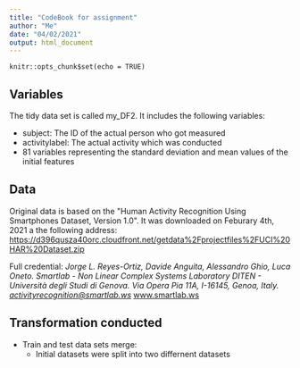 ```yaml
---
title: "CodeBook for assignment"
author: "Me"
date: "04/02/2021"
output: html_document
---
```


```{r setup, include=FALSE}
knitr::opts_chunk$set(echo = TRUE)
```

## Variables
The tidy data set is called my_DF2. It includes the following variables:

* subject: The ID of the actual person who got measured
* activitylabel: The actual activity which was conducted
* 81 variables representing the standard deviation and mean values of the initial features


## Data
Original data is based on the "Human Activity Recognition Using Smartphones Dataset, Version 1.0". It was downloaded on Feburary 4th, 2021 a the following address: https://d396qusza40orc.cloudfront.net/getdata%2Fprojectfiles%2FUCI%20HAR%20Dataset.zip  

Full credential:
*Jorge L. Reyes-Ortiz, Davide Anguita, Alessandro Ghio, Luca Oneto.
Smartlab - Non Linear Complex Systems Laboratory
DITEN - Università degli Studi di Genova.
Via Opera Pia 11A, I-16145, Genoa, Italy.
activityrecognition@smartlab.ws*
www.smartlab.ws


## Transformation conducted

* Train and test data sets merge:
  + Initial datasets were split into two differnent datasets